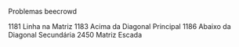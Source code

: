 Problemas beecrowd

1181	Linha na Matriz
1183	Acima da Diagonal Principal
1186	Abaixo da Diagonal Secundária
2450	Matriz Escada

